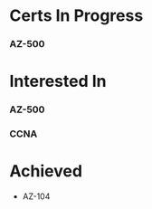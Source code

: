 # **Certs In Progress**
### AZ-500

# **Interested In**
### AZ-500
### CCNA
# **Achieved**
* AZ-104
